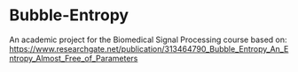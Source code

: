 # Bubble-Entropy
An academic project for the Biomedical Signal Processing course based on: https://www.researchgate.net/publication/313464790_Bubble_Entropy_An_Entropy_Almost_Free_of_Parameters
